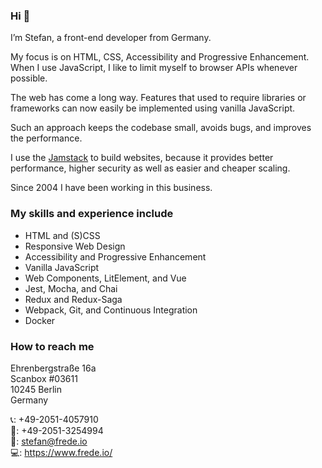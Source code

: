 ### Hi 👋

I’m Stefan, a front-end developer from Germany.

My focus is on HTML, CSS, Accessibility and Progressive Enhancement.  
When I use JavaScript, I like to limit myself to browser APIs whenever possible.

The web has come a long way. Features that used to require libraries or frameworks can now easily be implemented using vanilla JavaScript.

Such an approach keeps the codebase small, avoids bugs, and improves the performance.

I use the [Jamstack](https://jamstack.org/) to build websites, because it provides better performance, higher security as well as easier and cheaper scaling.

Since 2004 I have been working in this business.

### My skills and experience include

+ HTML and (S)CSS
+ Responsive Web Design
+ Accessibility and Progressive Enhancement
+ Vanilla JavaScript
+ Web Components, LitElement, and Vue
+ Jest, Mocha, and Chai
+ Redux and Redux-Saga
+ Webpack, Git, and Continuous Integration
+ Docker

### How to reach me

Ehrenbergstraße 16a  
Scanbox #03611  
10245 Berlin  
Germany

📞: +49-2051-4057910  
📠: +49-2051-3254994  
📧: stefan@frede.io  
💻: https://www.frede.io/

<!--
**stefanfrede/stefanfrede** is a ✨ _special_ ✨ repository because its `README.md` (this file) appears on your GitHub profile.

Here are some ideas to get you started:

- 🔭 I’m currently working on ...
- 🌱 I’m currently learning ...
- 👯 I’m looking to collaborate on ...
- 🤔 I’m looking for help with ...
- 💬 Ask me about ...
- 📫 How to reach me: ...
- 😄 Pronouns: ...
- ⚡ Fun fact: ...
-->
